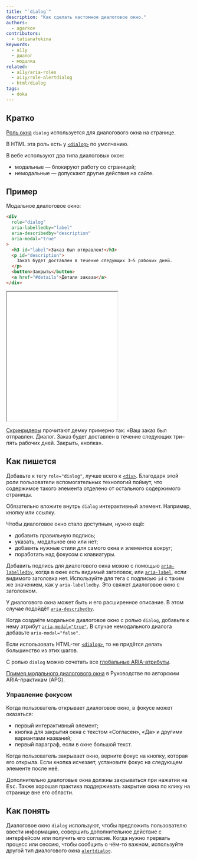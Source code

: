 ```yaml
---
title: "`dialog`"
description: "Как сделать кастомное диалоговое окно."
authors:
  - agarkov
contributors:
  - tatianafokina
keywords:
  - a11y
  - диалог
  - модалка
related:
  - a11y/aria-roles
  - a11y/role-alertdialog
  - html/dialog
tags:
  - doka
---
```


## Кратко

[Роль окна](/a11y/aria-roles/#roli-okon) `dialog` используется для диалогового окна на странице.

В HTML эта роль есть у [`<dialog>`](/html/dialog/) по умолчанию.

В вебе используют два типа диалоговых окон:

- модальные — блокируют работу со страницей;
- немодальные — допускают другие действия на сайте.

## Пример

Модальное диалоговое окно:

```html
<div
  role="dialog"
  aria-labelledby="label"
  aria-describedby="description"
  aria-modal="true"
>
  <h3 id="label">Заказ был отправлен!</h3>
  <p id="description">
    Заказ будет доставлен в течение следующих 3–5 рабочих дней.
  </p>
  <button>Закрыть</button>
  <a href="#details">Детали заказа</a>
</div>
```

<iframe title="Кастомное модальное окно" src="demos/custom-modal-dialog/" height="350"></iframe>

[Скринридеры](/a11y/screenreaders/) прочитают демку примерно так: «Ваш заказ был отправлен. Диалог. Заказ будет доставлен в течение следующих три–пять рабочих дней. Закрыть, кнопка».

## Как пишется

Добавьте к тегу `role="dialog"`, лучше всего к [`<div>`](/html/div/). Благодаря этой роли пользователи вспомогательных технологий поймут, что содержимое такого элемента отделено от остального содержимого страницы.

Обязательно вложите внутрь `dialog` интерактивный элемент. Например, кнопку или ссылку.

Чтобы диалоговое окно стало доступным, нужно ещё:

- добавить правильную подпись;
- указать, модальное оно или нет;
- добавить нужные стили для самого окна и элементов вокруг;
- поработать над фокусом с клавиатуры.

Добавить подпись для диалогового окна можно с помощью [`aria-labelledby`](/a11y/aria-labelledby/), когда в окне есть видимый заголовок, или [`aria-label`](/a11y/aria-label/), если видимого заголовка нет. Используйте для тега с подписью `id` с таким же значением, как у `aria-labelledby`. Это свяжет диалоговое окно с заголовком.

У диалогового окна может быть и его расширенное описание. В этом случае подойдёт [`aria-describedby`](/a11y/aria-describedby/).

Когда создаёте модальное диалоговое окно с ролью `dialog`, добавьте к нему атрибут [`aria-modal="true"`](/a11y/aria-modal/). В случае немодального диалога добавьте `aria-modal="false"`.

Если использовать HTML-тег [`<dialog>`](/html/dialog/), то не придётся делать большинство из этих шагов.

С ролью `dialog` можно сочетать все [глобальные ARIA-атрибуты](/a11y/aria-attrs/#globalnye-atributy).

[Пример модального диалогового окна](https://www.w3.org/WAI/ARIA/apg/patterns/dialog-modal/) в Руководстве по авторским ARIA-практикам (APG).

### Управление фокусом

Когда пользователь открывает диалоговое окно, в фокусе может оказаться:

- первый интерактивный элемент;
- кнопка для закрытия окна с текстом «Согласен», «Да» и другими вариантами названий;
- первый параграф, если в окне большой текст.

Когда пользователь закрывает окно, верните фокус на кнопку, которая его открыла. Если кнопка исчезает, установите фокус на следующем элементе после неё.

Дополнительно диалоговые окна должны закрываться при нажатии на <kbd>Esc</kbd>. Также хорошая практика поддерживать закрытие окна по клику на странице вне его области.

## Как понять

Диалоговое окно `dialog` используют, чтобы предложить пользователю ввести информацию, совершить дополнительное действие с интерфейсом или получить его согласие. Когда нужно прервать процесс или сессию, чтобы сообщить о чём-то важном, используйте другой тип диалогового окна [`alertdialog`](/a11y/role-alertdialog/).
